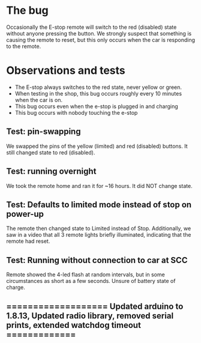 # The bug
Occasionally the E-stop remote will switch to the red (disabled) state without anyone pressing the button. We strongly suspect that something is causing the remote to reset, but this only occurs when the car is responding to the remote.

# Observations and tests
 * The E-stop always switches to the red state, never yellow or green.
 * When testing in the shop, this bug occurs roughly every 10 minutes when the car is on.
 * This bug occurs even when the e-stop is plugged in and charging
 * This bug occurs with nobody touching the e-stop

## Test: pin-swapping
We swapped the pins of the yellow (limited) and red (disabled) buttons. It still changed state to red (disabled).

## Test: running overnight
We took the remote home and ran it for ~16 hours. It did NOT change state.

## Test: Defaults to limited mode instead of stop on power-up
The remote then changed state to Limited instead of Stop. Additionally, we saw in a video that all 3 remote lights briefly illuminated, indicating that the remote had reset.

## Test: Running without connection to car at SCC
Remote showed the 4-led flash at random intervals, but in some circumstances as short as a few seconds. Unsure of battery state of charge.

## =================== Updated arduino to 1.8.13, Updated radio library, removed serial prints, extended watchdog timeout =============


